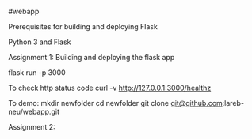#webapp

Prerequisites for building and deploying Flask

Python 3 and Flask


Assignment 1:
Building and deploying the flask app

flask run -p 3000


To check http status code
curl -v http://127.0.0.1:3000/healthz



To demo: 
mkdir newfolder
cd newfolder
git clone git@github.com:lareb-neu/webapp.git


Assignment 2: 